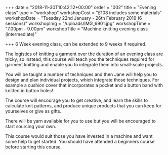 +++
date = "2018-11-30T10:42:12+00:00"
order = "002"
title = "Evening class"
type = "workshop"
workshopCost = "£108 includes some materials"
workshopDate = "Tuesday 22nd January - 26th February 2019 (6 sessions)"
workshopImg = "/uploads/IMG_6901.jpg"
workshopTime = "7.00pm - 9.00pm"
workshopTitle = "Machine knitting evening class (intermediate)"

+++
6 Week evening class, can be extended to 9 weeks if required.

The logistics of knitting a garment over the duration of an evening class are tricky, so instead, this course will teach you the techniques required for garment knitting and enable you to integrate them into small-scale projects.

You will be taught a number of techniques and then Jane will help you to design and plan individual projects, which integrate those techniques. For example a cushion cover that incorporates a pocket and a button band with knitted in button holes!

The course will encourage you to get creative, and learn the skills to calculate knit patterns, and produce unique products that you can keep for yourselves or give as gifts.

There will be yarn available for you to use but you will be encouraged to start sourcing your own.

This course would suit those you have invested in a machine and want some help to get started. You should have attended a beginners course before starting this course.